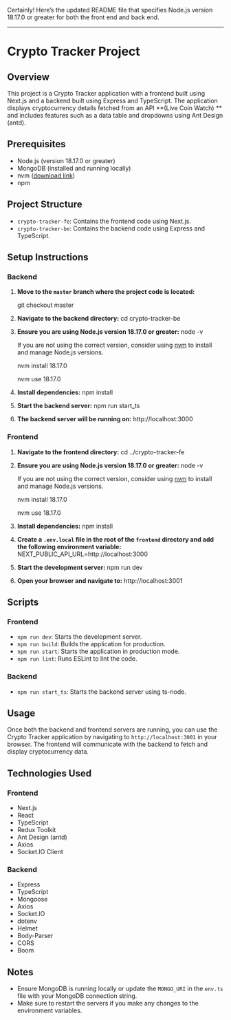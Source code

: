 Certainly! Here’s the updated README file that specifies Node.js version 18.17.0 or greater for both the front end and back end.

---

# Crypto Tracker Project

## Overview

This project is a Crypto Tracker application with a frontend built using Next.js and a backend built using Express and TypeScript. The application displays cryptocurrency details fetched from an API **(Live Coin Watch) ** and includes features such as a data table and dropdowns using Ant Design (antd).

## Prerequisites

- Node.js (version 18.17.0 or greater)
- MongoDB (installed and running locally)
- nvm ([download link](https://github.com/coreybutler/nvm-windows/releases/tag/1.1.9)) 
- npm

## Project Structure

- `crypto-tracker-fe`: Contains the frontend code using Next.js.
- `crypto-tracker-be`: Contains the backend code using Express and TypeScript.

## Setup Instructions

### Backend

1. **Move to the `master` branch where the project code is located:**

    git checkout master

2. **Navigate to the backend directory:**
    cd crypto-tracker-be

3. **Ensure you are using Node.js version 18.17.0 or greater:**
    node -v

    If you are not using the correct version, consider using [nvm](https://github.com/nvm-sh/nvm) to install and manage Node.js versions.

    nvm install 18.17.0
   
    nvm use 18.17.0

4. **Install dependencies:**
    npm install

5. **Start the backend server:**
    npm run start_ts

6. **The backend server will be running on:**
    http://localhost:3000

### Frontend

1. **Navigate to the frontend directory:**
    cd ../crypto-tracker-fe


2. **Ensure you are using Node.js version 18.17.0 or greater:**
    node -v
    
    If you are not using the correct version, consider using [nvm](https://github.com/nvm-sh/nvm) to install and manage Node.js versions.

    nvm install 18.17.0
   
    nvm use 18.17.0
  

3. **Install dependencies:**
    npm install

4. **Create a `.env.local` file in the root of the `frontend` directory and add the following environment variable:**
    NEXT_PUBLIC_API_URL=http://localhost:3000

5. **Start the development server:**
    npm run dev
  
6. **Open your browser and navigate to:**
    http://localhost:3001

## Scripts

### Frontend

- `npm run dev`: Starts the development server.
- `npm run build`: Builds the application for production.
- `npm run start`: Starts the application in production mode.
- `npm run lint`: Runs ESLint to lint the code.

### Backend

- `npm run start_ts`: Starts the backend server using ts-node.

## Usage

Once both the backend and frontend servers are running, you can use the Crypto Tracker application by navigating to `http://localhost:3001` in your browser. The frontend will communicate with the backend to fetch and display cryptocurrency data.

## Technologies Used

### Frontend

- Next.js
- React
- TypeScript
- Redux Toolkit
- Ant Design (antd)
- Axios
- Socket.IO Client

### Backend

- Express
- TypeScript
- Mongoose
- Axios
- Socket.IO
- dotenv
- Helmet
- Body-Parser
- CORS
- Boom

## Notes

- Ensure MongoDB is running locally or update the `MONGO_URI` in the `env.ts` file with your MongoDB connection string.
- Make sure to restart the servers if you make any changes to the environment variables.
